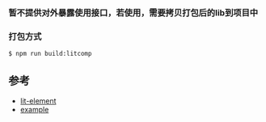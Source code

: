 ### 暂不提供对外暴露使用接口，若使用，需要拷贝打包后的lib到项目中

### 打包方式
```bash
$ npm run build:litcomp
```

## 参考

- [lit-element](https://lit-element.polymer-project.org/)
- [example](https://blog.rasvi.io/2023-05-21-webcomponent-intro-with-example)
